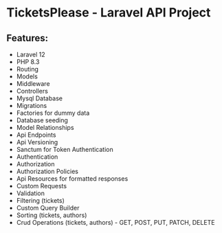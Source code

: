 # TicketsPlease - Laravel API Project

## Features:

- Laravel 12
- PHP 8.3
- Routing
- Models
- Middleware
- Controllers
- Mysql Database
- Migrations
- Factories for dummy data
- Database seeding
- Model Relationships
- Api Endpoints
- Api Versioning
- Sanctum for Token Authentication
- Authentication
- Authorization
- Authorization Policies
- Api Resources for formatted responses
- Custom Requests
- Validation
- Filtering (tickets)
- Custom Query Builder
- Sorting (tickets, authors)
- Crud Operations (tickets, authors) - GET, POST, PUT, PATCH, DELETE

